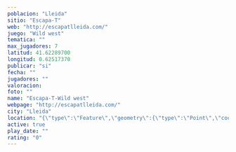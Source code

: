 ```yaml
---
poblacion: "Lleida"
sitio: "Escapa-T"
web: "http://escapatlleida.com/"
juego: "Wild west"
tematica: ""
max_jugadores: 7
latitud: 41.62289700
longitud: 0.62517370
publicar: "si"
fecha: ""
jugadores: ""
valoracion: 
foto: ""
name: "Escapa-T-Wild west"
webpage: "http://escapatlleida.com/"
city: "Lleida"
location: "{\"type\":\"Feature\",\"geometry\":{\"type\":\"Point\",\"coordinates\":[0.6251737,41.622897]}}"
active: true
play_date: ""
rating: "0"
---
```

